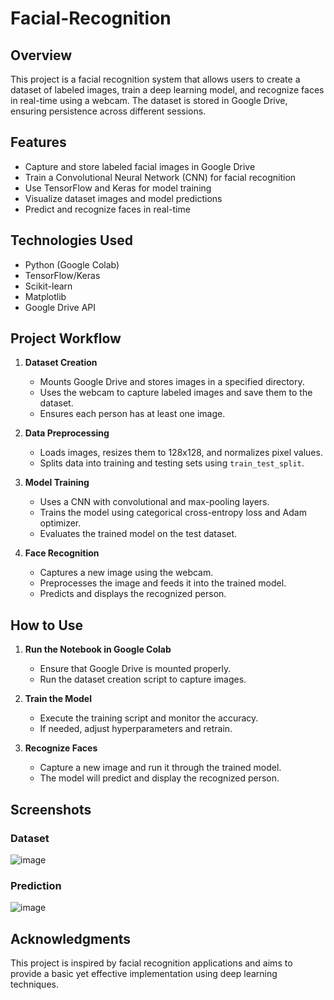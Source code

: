 # Facial-Recognition

## Overview
This project is a facial recognition system that allows users to create a dataset of labeled images, train a deep learning model, and recognize faces in real-time using a webcam. The dataset is stored in Google Drive, ensuring persistence across different sessions.

## Features
- Capture and store labeled facial images in Google Drive
- Train a Convolutional Neural Network (CNN) for facial recognition
- Use TensorFlow and Keras for model training
- Visualize dataset images and model predictions
- Predict and recognize faces in real-time

## Technologies Used
- Python (Google Colab)
- TensorFlow/Keras
- Scikit-learn
- Matplotlib
- Google Drive API

## Project Workflow
1. **Dataset Creation**
   - Mounts Google Drive and stores images in a specified directory.
   - Uses the webcam to capture labeled images and save them to the dataset.
   - Ensures each person has at least one image.

2. **Data Preprocessing**
   - Loads images, resizes them to 128x128, and normalizes pixel values.
   - Splits data into training and testing sets using `train_test_split`.

3. **Model Training**
   - Uses a CNN with convolutional and max-pooling layers.
   - Trains the model using categorical cross-entropy loss and Adam optimizer.
   - Evaluates the trained model on the test dataset.

4. **Face Recognition**
   - Captures a new image using the webcam.
   - Preprocesses the image and feeds it into the trained model.
   - Predicts and displays the recognized person.

## How to Use
1. **Run the Notebook in Google Colab**
   - Ensure that Google Drive is mounted properly.
   - Run the dataset creation script to capture images.

2. **Train the Model**
   - Execute the training script and monitor the accuracy.
   - If needed, adjust hyperparameters and retrain.

3. **Recognize Faces**
   - Capture a new image and run it through the trained model.
   - The model will predict and display the recognized person.
  
## Screenshots

### Dataset

![image](https://github.com/user-attachments/assets/0c21a519-4017-487e-9f87-b0ffe7dc576c)

### Prediction

![image](https://github.com/user-attachments/assets/aca1043b-0755-421a-8259-7933ed38d161)


## Acknowledgments
This project is inspired by facial recognition applications and aims to provide a basic yet effective implementation using deep learning techniques.

